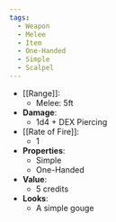 ```yaml
---
tags:
  - Weapon
  - Melee
  - Item
  - One-Handed
  - Simple
  - Scalpel
---
```

* [[Range]]:
	* Melee: 5ft
* __Damage__:
	* 1d4 + DEX Piercing
* [[Rate of Fire]]:
	* 1
* __Properties__:
	* Simple
	* One-Handed
* **Value**:
	* 5 credits
* **Looks**:
	* A simple gouge